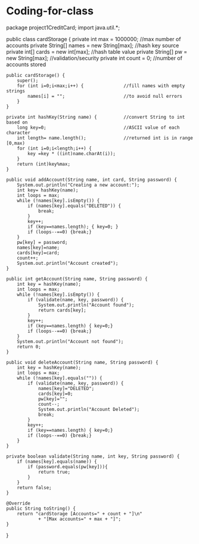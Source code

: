 # Coding-for-class

package project1CreditCard;
import java.util.*;

public class cardStorage {
	private int max = 1000000;					//max number of accounts
	private String[] names = new String[max];	//hash key source
	private int[] cards = new int[max];			//hash table value
	private String[] pw = new String[max];		//validation/security
	private int count = 0;						//number of accounts stored
	
	public cardStorage() {
		super();
		for (int i=0;i<max;i++) {				//fill names with empty strings
			names[i] = "";						//to avoid null errors
		}
	}
	
	private int hashKey(String name) {			//convert String to int based on
		long key=0;								//ASCII value of each character
		int length= name.length();				//returned int is in range [0,max)
		for (int i=0;i<length;i++) {
			key =key * ((int)name.charAt(i));
		}
		return (int)key%max;
	}
	
	public void addAccount(String name, int card, String password) {
		System.out.println("Creating a new account:");
		int key= hashKey(name);
		int loops = max;
		while (!names[key].isEmpty()) {
			if (names[key].equals("DELETED")) {
				break;
			}
			key++;
			if (key==names.length); { key=0; }
			if (loops--==0) {break;}
		}
		pw[key] = password;
		names[key]=name;
		cards[key]=card;
		count++;
		System.out.println("Account created");
	}
	
	public int getAccount(String name, String password) {
		int key = hashKey(name);
		int loops = max;
		while (!names[key].isEmpty()) {
			if (validate(name, key, password)) {
				System.out.println("Account found");
				return cards[key];
			}
			key++;
			if (key==names.length) { key=0;}
			if (loops--==0) {break;}
		}
		System.out.println("Account not found");
		return 0;
	}
	
	public void deleteAccount(String name, String password) {
		int key = hashKey(name);
		int loops = max;
		while (!names[key].equals("")) {
			if (validate(name, key, password)) {
				names[key]="DELETED";
				cards[key]=0;
				pw[key]="";
				count--;
				System.out.println("Account Deleted");
				break;
			}
			key++;
			if (key==names.length) { key=0;}
			if (loops--==0) {break;}
		}
	}
	
	private boolean validate(String name, int key, String password) {
		if (names[key].equals(name)) {
			if (password.equals(pw[key])){
				return true;
			}
		}
		return false;
	}

	@Override
	public String toString() {
		return "cardStorage [Accounts=" + count + "]\n"
				+ "[Max accounts=" + max + "]";
	}
}
